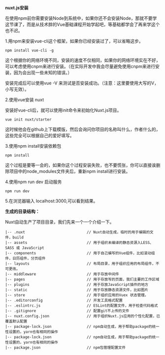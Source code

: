 **nuxt.js安装**

在使用npm前你需要安装Node到系统中，如果你还不会安装Node，那就不要学这节课了，而是从技术胖的Vue基础课程开始学起吧，等基础都学会了再来学这个也不迟。

1.用npm来安装vue-cli这个框架，如果你已经安装过了，可以省略这步。

```
npm install vue-cli -g
```

这个根据你的网络环境不同，安装的速度不仅相同，如果你的网络环境实在不好，可以考虑使用cnpm来进行安装。（在实际开发中我会尽量避免使用cnpm来进行安装，因为会出现一些未知的错误。）

安装完成后可以使用vue -V 来测试是否安装成功。（注意：这里要使用大写的V，小写无效）。

2.使用vue安装 nuxt

安装好vue-cli后，就可以使用init命令来初始化Nuxt.js项目。

```
vue init nuxt/starter
```

这时候他会在github上下载模版，然后会询问你项目的名称叫什么，作者什么的，这些完全可以根据自己的爱好填写。

3.使用npm install安装依赖包

```
npm install
```

这个过程是要等一会的，如果你这个过程安装失败，也不要慌张，你可以直接诶删除项目中的node_modules文件夹后，重新npm install进行安装。

4.使用npm run dev 启动服务

```
npm run dev
```

5.在浏览器输入 localhost:3000,可以看到结果。

**生成的目录结构：**

Nuxt自动生产了项目目录，我们先来一个一个介绍一下。

```
|-- .nuxt                            // Nuxt自动生成，临时的用于编辑的文件，build
|-- assets                           // 用于组织未编译的静态资源入LESS、SASS 或 JavaScript
|-- components                       // 用于自己编写的Vue组件，比如滚动组件，日历组件，分页组件
|-- layouts                          // 布局目录，用于组织应用的布局组件，不可更改。
|-- middleware                       // 用于存放中间件
|-- pages                            // 用于存放写的页面，我们主要的工作区域
|-- plugins                          // 用于存放JavaScript插件的地方
|-- static                           // 用于存放静态资源文件，比如图片
|-- store                            // 用于组织应用的Vuex 状态管理。
|-- .editorconfig                    // 开发工具格式配置
|-- .eslintrc.js                     // ESLint的配置文件，用于检查代码格式
|-- .gitignore                       // 配置git不上传的文件
|-- nuxt.config.json                 // 用于组织Nuxt.js应用的个性化配置，已覆盖默认配置
|-- package-lock.json                // npm自动生成，用于帮助package的统一性设置的，yarn也有相同的操作
|-- package-lock.json                // npm自动生成，用于帮助package的统一性设置的，yarn也有相同的操作
|-- package.json                     // npm包管理配置文件
```